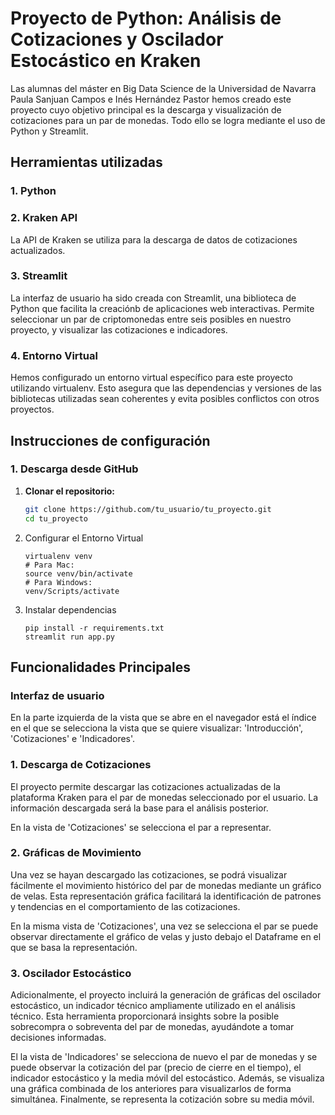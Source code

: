 # Proyecto de Python: Análisis de Cotizaciones y Oscilador Estocástico en Kraken

Las alumnas del máster en Big Data Science de la Universidad de Navarra Paula Sanjuan Campos e Inés Hernández Pastor hemos creado este proyecto cuyo objetivo principal es la descarga y visualización de cotizaciones para un par de monedas. Todo ello se logra mediante el uso de Python y Streamlit. 


## Herramientas utilizadas

### 1. Python

### 2. Kraken API

La API de Kraken se utiliza para la descarga de datos de cotizaciones actualizados. 

### 3. Streamlit 

La interfaz de usuario ha sido creada con Streamlit, una biblioteca de Python que facilita la creaciónb de aplicaciones web interactivas. Permite seleccionar un par de criptomonedas entre seis posibles en nuestro proyecto, y visualizar las cotizaciones e indicadores. 

### 4. Entorno Virtual 

Hemos configurado un entorno virtual específico para este proyecto utilizando virtualenv. Esto asegura que las dependencias y versiones de las bibliotecas utilizadas sean coherentes y evita posibles conflictos con otros proyectos.



## Instrucciones de configuración

### 1. Descarga desde GitHub

1. **Clonar el repositorio:**

   ```bash
   git clone https://github.com/tu_usuario/tu_proyecto.git
   cd tu_proyecto
2. Configurar el Entorno Virtual

    ```
    virtualenv venv
    # Para Mac: 
    source venv/bin/activate
    # Para Windows:
    venv/Scripts/activate
3. Instalar dependencias 

    ```
    pip install -r requirements.txt
    streamlit run app.py
## Funcionalidades Principales

### Interfaz de usuario

En la parte izquierda de la vista que se abre en el navegador está el índice en el que se selecciona la vista que se quiere visualizar: 'Introducción', 'Cotizaciones' e 'Indicadores'. 

### 1. Descarga de Cotizaciones

El proyecto permite descargar las cotizaciones actualizadas de la plataforma Kraken para el par de monedas seleccionado por el usuario. La información descargada será la base para el análisis posterior.

En la vista de 'Cotizaciones' se selecciona el par a representar.

### 2. Gráficas de Movimiento

Una vez se hayan descargado las cotizaciones, se podrá visualizar fácilmente el movimiento histórico del par de monedas mediante un gráfico de velas. Esta representación gráfica facilitará la identificación de patrones y tendencias en el comportamiento de las cotizaciones.

En la misma vista de 'Cotizaciones', una vez se selecciona el par se puede observar directamente el gráfico de velas y justo debajo el Dataframe en el que se basa la representación. 

### 3. Oscilador Estocástico

Adicionalmente, el proyecto incluirá la generación de gráficas del oscilador estocástico, un indicador técnico ampliamente utilizado en el análisis técnico. Esta herramienta proporcionará insights sobre la posible sobrecompra o sobreventa del par de monedas, ayudándote a tomar decisiones informadas.

El la vista de 'Indicadores' se selecciona de nuevo el par de monedas y se puede observar la cotización del par (precio de cierre en el tiempo), el indicador estocástico y la media móvil del estocástico. Además, se visualiza una gráfica combinada de los anteriores para visualizarlos de forma simultánea. Finalmente, se representa la cotización sobre su media móvil. 



